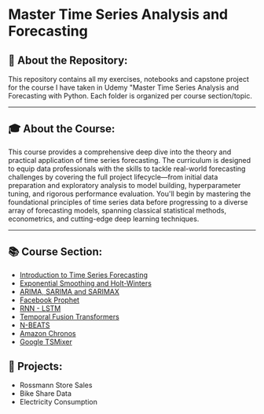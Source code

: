 # Master Time Series Analysis and Forecasting

## 📁 About the Repository:
This repository contains all my exercises, notebooks and capstone project for the course I have taken in Udemy "Master Time Series Analysis and Forecasting with Python. Each folder is organized per course section/topic.

---

## 🎓 About the Course:
This course provides a comprehensive deep dive into the theory and practical application of time series forecasting. The curriculum is designed to equip data professionals with the skills to tackle real-world forecasting challenges by covering the full project lifecycle—from initial data preparation and exploratory analysis to model building, hyperparameter tuning, and rigorous performance evaluation. You'll begin by mastering the foundational principles of time series data before progressing to a diverse array of forecasting models, spanning classical statistical methods, econometrics, and cutting-edge deep learning techniques.

---

## 📚 Course Section:
- [Introduction to Time Series Forecasting](https://github.com/jenelaineDC/Master-Time-Series-Analysis-Forecasting/tree/main/Introduction%20to%20Time%20Series)
- [Exponential Smoothing and Holt-Winters](https://github.com/jenelaineDC/Master-Time-Series-Analysis-Forecasting/tree/main/Exponential%20Smoothing%20and%20Holt-Winters)
- [ARIMA, SARIMA and SARIMAX](https://github.com/jenelaineDC/Master-Time-Series-Analysis-Forecasting/tree/main/ARIMA%2C%20SARIMA%2C%20SARIMAX)
- [Facebook Prophet](https://github.com/jenelaineDC/Master-Time-Series-Analysis-Forecasting/tree/main/PROPHET)
- [RNN - LSTM](https://github.com/jenelaineDC/Master-Time-Series-Analysis-Forecasting/tree/main/RNN%20-%20LSTM)
- [Temporal Fusion Transformers](https://github.com/jenelaineDC/Master-Time-Series-Analysis-Forecasting/tree/main/TFT)
- [N-BEATS](https://github.com/jenelaineDC/Master-Time-Series-Analysis-Forecasting/tree/main/N-BEATS)
- [Amazon Chronos](https://github.com/jenelaineDC/Master-Time-Series-Analysis-Forecasting/tree/main/AMAZON%20CHRONOS)
- [Google TSMixer](https://github.com/jenelaineDC/Master-Time-Series-Analysis-Forecasting/tree/main/GOOGLE%20TSMIXER)

## 🧪 Projects:
- Rossmann Store Sales
- Bike Share Data
- Electricity Consumption

